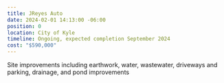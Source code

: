 ```yaml
---
title: JReyes Auto
date: 2024-02-01 14:13:00 -06:00
position: 0
location: City of Kyle
timeline: Ongoing, expected completion September 2024
cost: "$590,000"
---
```


Site improvements including earthwork, water, wastewater, driveways and parking, drainage, and pond improvements